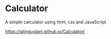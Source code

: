 # Calculator
A simple calculator using html, css and JavaScript

https://jatinguglani.github.io/Calculator/

